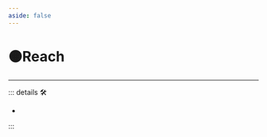 ```yaml
---
aside: false
---
```

# 🟠<motor>Reach</motor>

---

<!-- =================================================== -->
<!-- =================================================== -->
<!-- =================================================== -->
<!-- =================================================== -->
<!-- =================================================== -->
::: details 🛠

-

:::